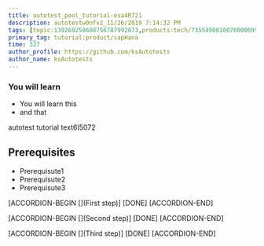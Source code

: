 ```yaml
---
title: autotest_pool_tutorial-esa4R721
description: autotestw0nfv2_11/26/2019 7:14:32 PM
tags: [topic:139269250608756787992873,products:tech/73554900100700000996,tutorial:experience/advanced]
primary_tag: tutorial:product/sapHana
time: 327
author_profile: https://github.com/ksAutotests
author_name: ksAutotests
---
```

### You will learn
- You will learn this
- and that

autotest tutorial text6I5072

## Prerequisites
- Prerequisute1
- Prerequisute2
- Prerequisute3

[ACCORDION-BEGIN [](First step)]
[DONE]
[ACCORDION-END]

[ACCORDION-BEGIN [](Second step)]
[DONE]
[ACCORDION-END]

[ACCORDION-BEGIN [](Third step)]
[DONE]
[ACCORDION-END]

